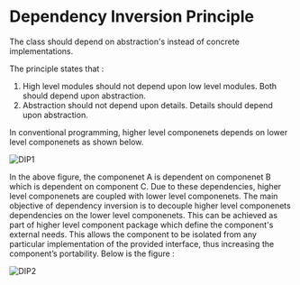 
# Dependency Inversion Principle

The class should depend on abstraction's instead of concrete implementations.

The principle states that :

1. High level modules should not depend upon low level modules. Both should depend upon abstraction.
2. Abstraction should not depend upon details. Details should depend upon abstraction.

In conventional programming, higher level componenets depends on lower level componenets as shown below.

![DIP1](https://github.com/deekshakukreti/Images/blob/main/DIP1.png)

In the above figure, the componenet A is dependent on componenet B which is dependent on component C. Due to these dependencies, higher level componenets are coupled with lower level componenets. The main objective of dependency inversion is to decouple higher level componenets dependencies on the lower level componenets. This can be achieved as part of higher level component package which define the component's external needs. This allows the component to be isolated from any particular implementation of the provided interface, thus increasing the component’s portability. Below is the figure :

![DIP2](https://github.com/deekshakukreti/Images/blob/main/DIP2.png)



